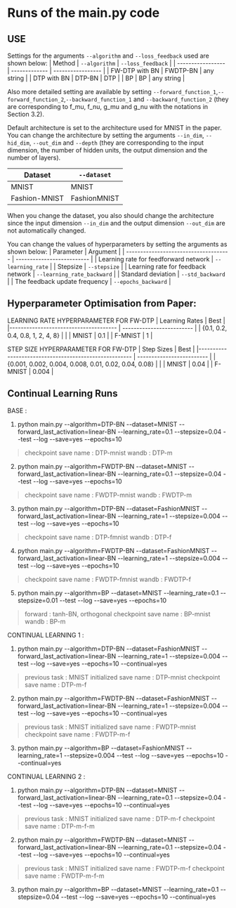 # Runs of the main.py code


## USE

Settings for the arguments `--algorithm` and `--loss_feedback` used are shown below:
| Method            | `--algorithm` | `--loss_feedback` |
| ----------------- | ------------- | ----------------- |
| FW-DTP with BN    | FWDTP-BN      | any string        |
| DTP with BN       | DTP-BN        | DTP               |
| BP                | BP            | any string        |

Also more detailed setting are available by setting `--forward_function_1`,`--forward_function_2`,`--backward_function_1` and `--backward_function_2` (they are corresponding to f_mu, f_nu, g_mu and g_nu with the notations in Section 3.2).


Default architecture is set to the architecture used for MNIST in the paper. You can change the architecture by setting the arguments `--in_dim`, `--hid_dim`, `--out_dim` and `--depth` (they are corresponding to the input dimension, the number of hidden units, the output dimension and the number of layers).

| Dataset       | `--dataset`  |
| ------------- | ------------ |
| MNIST         | MNIST        |
| Fashion-MNIST | FashionMNIST |
When you change the dataset, you also should change the architecture since the input dimension `--in_dim` and the output dimension `--out_dim` are not automatically changed.

You can change the values of hyperparameters by setting the arguments as shown below:
| Parameter                             | Argument                   |
| ------------------------------------- | -------------------------- |
| Learning rate for feedforward network | `--learning_rate`          |
| Stepsize                              | `--stepsize`               |
| Learning rate for feedback network    | `--learning_rate_backward` |
| Standard deviation                    | `--std_backward`           |
| The feedback update frequency         | `--epochs_backward`        |


## Hyperparameter Optimisation from Paper:

LEARNING RATE HYPERPARAMETER FOR FW-DTP 
| Learning Rates                        | Best                      |
|-------------------------------------- | ------------------------- |
| {0.1, 0.2, 0.4, 0.8, 1, 2, 4, 8}      |                           |
| MNIST                                 | 0.1                       |
| F-MNIST                               | 1                         |

STEP SIZE HYPERPARAMETER FOR FW-DTP 
| Step Sizes                                            | Best                      |
|------------------------------------------------------ | ------------------------- |
| {0.001, 0.002, 0.004, 0.008, 0.01, 0.02, 0.04, 0.08}  |                           |
| MNIST                                                 | 0.04                      |
| F-MNIST                                               | 0.004                     |




## Continual Learning Runs

BASE : 

1. python main.py --algorithm=DTP-BN --dataset=MNIST --forward_last_activation=linear-BN --learning_rate=0.1 --stepsize=0.04 --test --log --save=yes --epochs=10
> checkpoint save name : DTP-mnist
> wandb : DTP-m

2. python main.py --algorithm=FWDTP-BN --dataset=MNIST --forward_last_activation=linear-BN --learning_rate=0.1 --stepsize=0.04 --test --log --save=yes --epochs=10
> checkpoint save name : FWDTP-mnist
> wandb : FWDTP-m

3. python main.py --algorithm=DTP-BN --dataset=FashionMNIST --forward_last_activation=linear-BN --learning_rate=1 --stepsize=0.004 --test --log --save=yes --epochs=10
> checkpoint save name : DTP-fmnist
> wandb : DTP-f

4. python main.py --algorithm=FWDTP-BN --dataset=FashionMNIST --forward_last_activation=linear-BN --learning_rate=1 --stepsize=0.004 --test --log --save=yes --epochs=10
> checkpoint save name : FWDTP-fmnist
> wandb : FWDTP-f

5. python main.py --algorithm=BP --dataset=MNIST --learning_rate=0.1 --stepsize=0.01 --test --log --save=yes --epochs=10
> forward : tanh-BN, orthogonal
> checkpoint save name : BP-mnist
> wandb : BP-m


CONTINUAL LEARNING 1 :

1. python main.py --algorithm=DTP-BN --dataset=FashionMNIST --forward_last_activation=linear-BN --learning_rate=1 --stepsize=0.004 --test --log --save=yes --epochs=10 --continual=yes
> previous task : MNIST
> initialized save name : DTP-mnist
> checkpoint save name : DTP-m-f

2. python main.py --algorithm=FWDTP-BN --dataset=FashionMNIST --forward_last_activation=linear-BN --learning_rate=1 --stepsize=0.004 --test --log --save=yes --epochs=10 --continual=yes
> previous task : MNIST
> initialized save name : FWDTP-mnist
> checkpoint save name : FWDTP-m-f

3. python main.py --algorithm=BP --dataset=FashionMNIST --learning_rate=1 --stepsize=0.004 --test --log --save=yes --epochs=10 --continual=yes


CONTINUAL LEARNING 2 :
1. python main.py --algorithm=DTP-BN --dataset=MNIST --forward_last_activation=linear-BN --learning_rate=0.1 --stepsize=0.04 --test --log --save=yes --epochs=10 --continual=yes
> previous task : MNIST
> initialized save name : DTP-m-f
> checkpoint save name : DTP-m-f-m

2. python main.py --algorithm=FWDTP-BN --dataset=MNIST --forward_last_activation=linear-BN --learning_rate=0.1 --stepsize=0.04 --test --log --save=yes --epochs=10 --continual=yes
> previous task : MNIST
> initialized save name : FWDTP-m-f
> checkpoint save name : FWDTP-m-f-m

3. python main.py --algorithm=BP --dataset=MNIST --learning_rate=0.1 --stepsize=0.04 --test --log --save=yes --epochs=10 --continual=yes